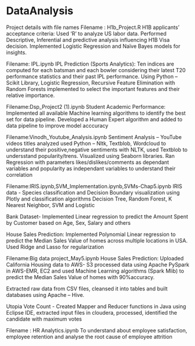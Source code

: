 # DataAnalysis
Project details with file names
Filename : H1b_Project.R
H1B applicants’ acceptance criteria: Used ‘R’ to analyze US labor data. Performed Descriptive, Inferential and predictive analysis influencing H1B Visa decision. Implemented Logistic Regression and Naïve Bayes models for insights.

Filename: IPL.ipynb
IPL Prediction (Sports Analytics): Ten indices are computed for each batsman and each bowler considering their latest T20 performance statistics and their past IPL performance. Using Python – Scikit Library, Logistic Regression, Recursive Feature Elimination with Random Forests implemented to select the important features and their relative importance.

Filename:Dsp_Project2 (1).ipynb
Student Academic Performance: Implemented all available Machine learning algorithms to identify the best set for data pipeline. Developed a Human Expert algorithm and added to data pipeline to improve model acccuracy

Filename:Vinodh_Youtube_Analysis.ipynb
Sentiment Analysis – YouTube videos titles analyzed used Python – Nltk, Textblob, Wordcloud to understand their positive,negative sentiments with NLTK, used Textblob to undersstand popularity/trens. Visualized using Seaborn libraries.
Ran Regression with parameters likes/dislikes/comments as dependant variables and popularity as independant variables to understand their correlation 

Filename:IRIS.ipynb,SVM_Implementation.ipynb,SVMs-Chap5.ipynb
IRIS data - Species classification and Decision Boundary visualization using Plotly and classification algorithms Decision Tree, Random Forest, K Nearest Neighbor, SVM and Logistic

Bank Dataset- Implemented Linear regression to predict the Amount Spent by Customer based on Age, Sex, Salary and others
  
House Sales Prediction: Implemented Polynomial Linear regression to predict the Median Sales Value of homes across multiple locations in USA. Used Ridge and Lasso for regularization

Filename:Big data project_May5.ipynb
House Sales Prediction: Uploaded California Housing data to AWS- S3 processed data using Apache PySpark in AWS-EMR, EC2 and used Machine Learning algorithms (Spark Mlib) to predict the Median Sales Value of homes with 90%accuracy.

Extracted raw data from CSV files, cleansed it into tables and built databases using Apache – Hive.

Utopia Vote Count - Created Mapper and Reducer functions in Java using Eclipse IDE, extracted input files in cloudera, processed, identified the candidate with maximum votes

Filename : HR Analytics.ipynb
To understand about employee satisfaction, employee retention and analyse the root cause of employee attrition 
